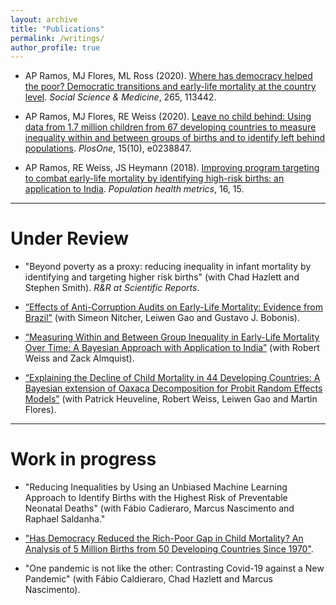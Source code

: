 ```yaml
---
layout: archive
title: "Publications"
permalink: /writings/
author_profile: true
---
```

- AP Ramos, MJ Flores, ML Ross (2020). [Where has democracy helped the poor? Democratic transitions and early-life mortality at the country level](https://doi.org/10.1016/j.socscimed.2020.113442). _Social Science & Medicine_, 265, 113442.

- AP Ramos, MJ Flores, RE Weiss (2020). [Leave no child behind: Using data from 1.7 million children from 67 developing countries to measure inequality within and between groups of births and to identify left behind populations](https://doi.org/10.1371/journal.pone.0238847). _PlosOne_, 15(10), e0238847.

- AP Ramos, RE Weiss, JS Heymann (2018). [Improving program targeting to combat early-life mortality by identifying high-risk births: an application to India](https://doi.org/10.1186/s12963-018-0172-6). _Population health metrics_, 16, 15.

****
# Under Review
- "Beyond poverty as a proxy: reducing inequality in infant mortality by identifying and targeting higher risk births" (with Chad Hazlett and Stephen Smith). _R&R at Scientific Reports_.

- [“Effects of Anti-Corruption Audits on Early-Life Mortality: Evidence from Brazil”](https://ideas.repec.org/p/tor/tecipa/tecipa-733.html) (with Simeon Nitcher, Leiwen Gao and Gustavo J. Bobonis).

- [“Measuring Within and Between Group Inequality in Early-Life Mortality Over Time: A Bayesian Approach with Application to India”](https://arxiv.org/abs/1804.08570) (with Robert Weiss and Zack Almquist).
  
- [“Explaining the Decline of Child Mortality in 44 Developing Countries: A Bayesian extension of Oaxaca Decomposition for Probit Random Effects Models”](https://arxiv.org/abs/2009.05417) (with Patrick Heuveline, Robert Weiss, Leiwen Gao and Martin Flores).

****
# Work in progress
- "Reducing Inequalities by Using an Unbiased Machine Learning Approach to Identify Births with the Highest Risk of Preventable Neonatal Deaths" (with Fábio Cadieraro, Marcus Nascimento and Raphael Saldanha."

- ["Has Democracy Reduced the Rich-Poor Gap in Child Mortality? An Analysis of 5 Million Births from 50 Developing Countries Since 1970"](https://papers.ssrn.com/sol3/papers.cfm?abstract_id=2466131).

- "One pandemic is not like the other:  Contrasting Covid-19 against a New Pandemic" (with Fábio Caldieraro, Chad Hazlett and Marcus Nascimento). 







  
